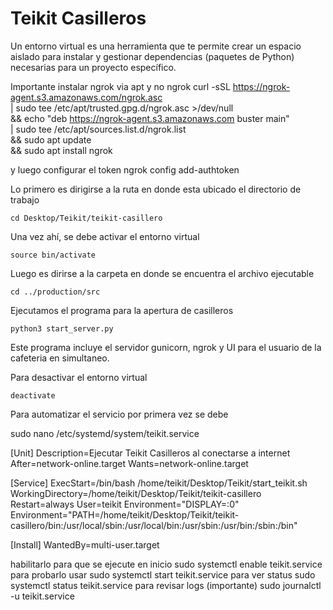 # Teikit Casilleros

Un entorno virtual es una herramienta que te permite crear un espacio aislado para instalar y gestionar dependencias (paquetes de Python) necesarias para un proyecto específico.

Importante instalar ngrok via apt y no ngrok 
curl -sSL https://ngrok-agent.s3.amazonaws.com/ngrok.asc \
  | sudo tee /etc/apt/trusted.gpg.d/ngrok.asc >/dev/null \
  && echo "deb https://ngrok-agent.s3.amazonaws.com buster main" \
  | sudo tee /etc/apt/sources.list.d/ngrok.list \
  && sudo apt update \
  && sudo apt install ngrok

y luego configurar el token
ngrok config add-authtoken <token>

Lo primero es dirigirse a la ruta en donde esta ubicado el directorio de trabajo
```
cd Desktop/Teikit/teikit-casillero
```

Una vez ahí, se debe activar el entorno virtual
```
source bin/activate
```

Luego es dirirse a la carpeta en donde se encuentra el archivo ejecutable
```
cd ../production/src
```

Ejecutamos el programa para la apertura de casilleros
```
python3 start_server.py
```
Este programa incluye el servidor gunicorn, ngrok y UI para el usuario de la cafeteria en simultaneo.

Para desactivar el entorno virtual
```
deactivate
```

Para automatizar el servicio por primera vez se debe

sudo nano /etc/systemd/system/teikit.service

[Unit]
Description=Ejecutar Teikit Casilleros al conectarse a internet
After=network-online.target
Wants=network-online.target

[Service]
ExecStart=/bin/bash /home/teikit/Desktop/Teikit/start_teikit.sh
WorkingDirectory=/home/teikit/Desktop/Teikit/teikit-casillero
Restart=always
User=teikit
Environment="DISPLAY=:0"
Environment="PATH=/home/teikit/Desktop/Teikit/teikit-casillero/bin:/usr/local/sbin:/usr/local/bin:/usr/sbin:/usr/bin:/sbin:/bin"

[Install]
WantedBy=multi-user.target

habilitarlo para que se ejecute en inicio
sudo systemctl enable teikit.service
para probarlo usar
sudo systemctl start teikit.service
para ver status
sudo systemctl status teikit.service
para revisar logs (importante)
sudo journalctl -u teikit.service